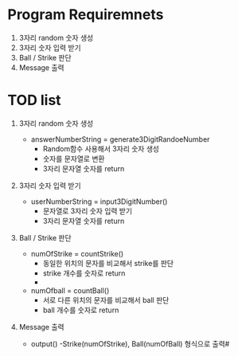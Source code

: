 # Program Requiremnets 

1. 3자리 random 숫자 생성
2. 3자리 숫자 입력 받기
3. Ball / Strike 판단
4. Message 출력


# TOD list

1. 3자리 random 숫자 생성
    - answerNumberString = generate3DigitRandoeNumber
        - Random함수 사용해서 3자리 숫자 생성
        - 숫자를 문자열로 변환
        - 3자리 문자열 숫자를 return 
2. 3자리 숫자 입력 받기
    - userNumberString = input3DigitNumber()
        - 문자열로 3자리 숫자 입력 받기
        - 3자리 문자열 숫자를 return 

3. Ball / Strike 판단
    - numOfStrike = countStrike()
        - 동일한 위치의 문자를 비교해서 strike를 판단
        - strike  개수를 숫자로 return 
        - 
    - numOfball = countBall()
        - 서로 다른 위치의 문자를 비교해서 ball 판단
        - ball 개수를 숫자로 return
4. Message 출력
    - output()
        -Strike(numOfStrike), Ball(numOfBall) 형식으로 출력# 
